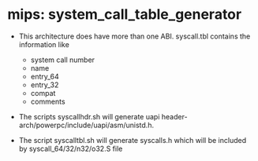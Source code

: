 # mips: system_call_table_generator

- This architecture does have more than one ABI.
  syscall.tbl contains the information like 
    - system call number
    - name 
    - entry_64
    - entry_32
    - compat
    - comments

- The scripts syscallhdr.sh will generate uapi header- 
  arch/powerpc/include/uapi/asm/unistd.h. 

- The script syscalltbl.sh will generate syscalls.h 
  which will be included by syscall_64/32/n32/o32.S file
